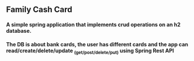 ## Family Cash Card

#### A simple spring application that implements crud operations on an h2 database.

#### The DB is about bank cards, the user has different cards and the app can read/create/delete/update <sub>(get/post/delete/put)</sub>  using Spring Rest API 
